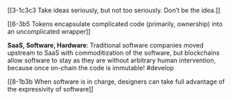 [[3-1c3c3 Take ideas seriously, but not too seriously. Don’t be the idea.]]

[[6-3b5 Tokens encapsulate complicated code (primarily, ownership) into an uncomplicated wrapper]]

**SaaS, Software, Hardware**:
	Traditional software companies moved upstream to SaaS with commoditization of the software, but blockchains allow software to stay as they are without arbitrary human intervention, because once on-chain the code is immutable! #develop 

[[8-1b3b When software is in charge, designers can take full advantage of the expressivity of software]]